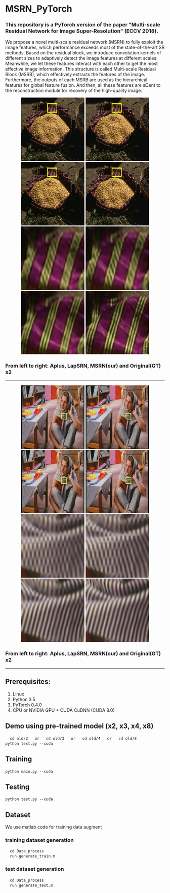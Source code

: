 # MSRN_PyTorch
### This repository is a PyTorch version of the paper "Multi-scale Residual Network for Image Super-Resolution" (ECCV 2018).

We propose a novel multi-scale residual network (MSRN) to fully exploit the image features, which performance exceeds most of the state-of-the-art SR methods. 
Based on the residual block, we introduce convolution kernels of different sizes to adaptively detect the image features at different scales. 
Meanwhile, we let these features interact with each other to get the most effective image information. 
This structure is called Multi-scale Residual Block (MSRB), which effectively extracts the features of the image. 
Furthermore, the outputs of each MSRB are used as the hierarchical features for global feature fusion. 
And then, all these features are sΩent to the reconstruction module for recovery of the high-quality image. 



<p align="center">
<img src="images/mark_58060_x2_Aplus.png" width="200px" height="200px"/> <img src="images/mark_58060_x2_LapSRN.png" width="200px" height="200px"/>  <img src="images/mark_58060_2x.png" width="200px" height="200px"/>  <img src="images/mark_58060_x2_GT.png" width="200px" height="200px"/> 
<img src="images/58060_x2_Aplus.png" width="200px" height="200px"/> <img src="images/58060_x2_LapSRN.png" width="200px" height="200px"/>  <img src="images/58060_2x.png" width="200px" height="200px"/>  <img src="images/58060_x2_GT.png" width="200px" height="200px"/>
</p>

### From left to right: Aplus, LapSRN, MSRN(our) and Original(GT) x2
---------------------

<p align="center">
<img src="images/mark_barbara_x2_Aplus.png" width="200px" height="200px"/> <img src="images/mark_barbara_x2_LapSRN.png" width="200px" height="200px"/>  <img src="images/mark_barbara_2x_MSRN.png" width="200px" height="200px"/>  <img src="images/mark_barbara_x2_GT.png" width="200px" height="200px"/> 
<img src="images/barbara_x2_Aplus.png" width="200px" height="200px"/> <img src="images/barbara_x2_LapSRN.png" width="200px" height="200px"/>  <img src="images/barbara_2x_MSRN.png" width="200px" height="200px"/>  <img src="images/barbara_x2_GT.png" width="200px" height="200px"/>
</p>

### From left to right: Aplus, LapSRN, MSRN(our) and Original(GT) x2
---------------------


## Prerequisites:
1. Linux
2. Python 3.5
3. PyTorch 0.4.0
3. CPU or NVIDIA GPU + CUDA CuDNN (CUDA 8.0)
 
   
## Demo using pre-trained model (x2, x3, x4, x8)
      cd old/2   or   cd old/3   or   cd old/4   or   cd old/8
	python test.py --cuda


## Training
	python main.py --cuda
## Testing
	python test.py --cuda   

## Dataset
We use matlab code for training data augment

### training dataset generation
      cd Data_process
      run generate_train.m
      
### test dataset generation
      cd Data_process
      run generate_test.m
